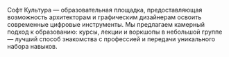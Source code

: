 Софт Культура — образовательная площадка, предоставляющая возможность архитекторам и графическим дизайнерам освоить современные цифровые инструменты. Мы предлагаем камерный подход к образованию: курсы, лекции и воркшопы в небольшой группе — лучший способ знакомства с профессией и передачи уникального набора навыков.
